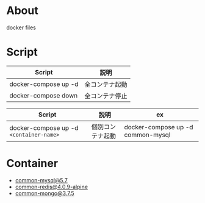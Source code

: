 # About
docker files

# Script

Script | 説明
--- | ---
docker-compose up -d | 全コンテナ起動
docker-compose down | 全コンテナ停止

Script | 説明 | ex
--- | --- | ---
docker-compose up -d `<container-name>` | 個別コンテナ起動 | docker-compose up -d common-mysql<br>

# Container

- common-mysql@5.7
- common-redis@4.0.9-alpine
- common-mongo@3.7.5
